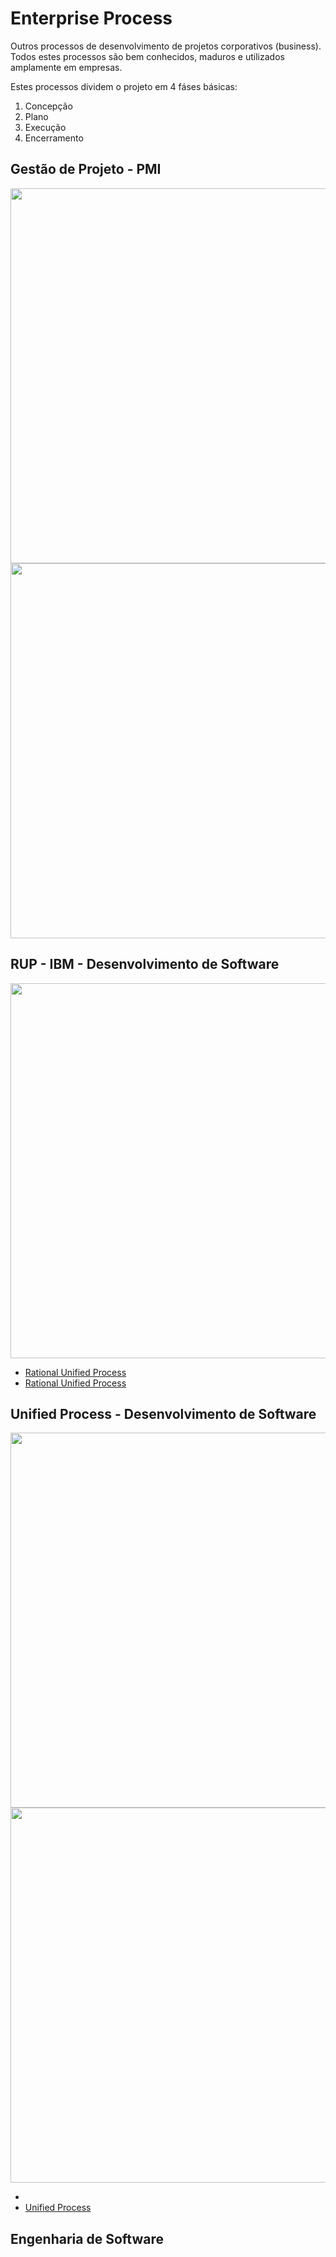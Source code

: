 # Enterprise Process

Outros processos de desenvolvimento de projetos corporativos (business). Todos estes processos são bem conhecidos, maduros e utilizados amplamente em empresas.

Estes processos dividem o projeto em 4 fáses básicas:

1. Concepção
2. Plano
3. Execução
4. Encerramento

## Gestão de Projeto - PMI

<img src="https://images.ukdissertations.com/4/0003706.009.jpg" width="600px">

<img src="https://www.project-management-prepcast.com/images/pillar/PMBOK6_Tab_1-4.jpg" width="600px">

## RUP - IBM - Desenvolvimento de Software

<img src="https://pt.wikipedia.org/wiki/IBM_Rational_Unified_Process#/media/Ficheiro:Fases_do_RUP_-_portugues.jpg" width="600px">

- [Rational Unified Process](http://walderson.com/IBM/RUP7/LargeProjects/#core.base_rup/guidances/supportingmaterials/welcome_2BC5187F.html)
- [Rational Unified Process](https://en.wikipedia.org/wiki/Rational_Unified_Process)

## Unified Process - Desenvolvimento de Software

<img src="https://user-images.githubusercontent.com/916663/211067183-a3c9717f-99a7-4889-9eed-047f92f4f52c.png" width="600px">

<img src="https://www.cin.ufpe.br/~gta/rup-vc/core.base_rup/customcategories/resources/dprpl001.gif" width="600px">

- 
- [Unified Process](https://en.wikipedia.org/wiki/Unified_Process)

## Engenharia de Software
